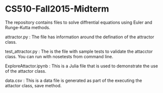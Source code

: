 # CS510-Fall2015-Midterm
The repository contains files to solve diffrential equations using Euler and Runge-Kutta methods.

attractor.py : The file has information around the defination of the attractor class. 

test_attractor.py : The is the file with sample tests to validate the attacctor class. You can run with nosetests from command line.

ExploreAttactor.ipynb : This is a Julia file that is used to demonstrate the use of the attactor class.

data.csv : This is a data file is generated as part of the executing the attactor class, save method.
